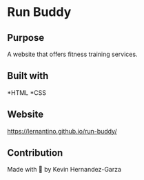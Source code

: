 # Run Buddy 

## Purpose
A website that offers fitness training services.

## Built with 
*HTML 
*CSS

## Website 
https://lernantino.github.io/run-buddy/

## Contribution
Made with 💜 by Kevin Hernandez-Garza
